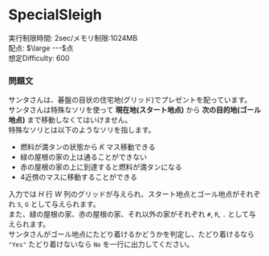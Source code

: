 # SpecialSleigh
実行制限時間: 2sec/メモリ制限:1024MB  
配点: $\large ---$点  
想定Difficulty: 600  
### 問題文
サンタさんは、碁盤の目状の住宅地(グリッド)でプレゼントを配っています。  
サンタさんは特殊なソリを使って **現在地(スタート地点)** から **次の目的地(ゴール地点)** まで移動しなくてはいけません。  
特殊なソリとは以下のようなソリを指します。
- 燃料が満タンの状態から $K$ マス移動できる
- 緑の屋根の家の上は通ることができない
- 赤の屋根の家の上に到達すると燃料が満タンになる
- $4$近傍のマスに移動することができる

入力では $H$ 行 $W$ 列のグリッドが与えられ、スタート地点とゴール地点がそれぞれ `S`, `G` として与えられます。  
また、緑の屋根の家、赤の屋根の家、それ以外の家がそれぞれ `#`, `R`, `.` として与えられます。  
サンタさんがゴール地点にたどり着けるかどうかを判定し、たどり着けるなら `"Yes"` たどり着けないなら `No` を一行に出力してください。
